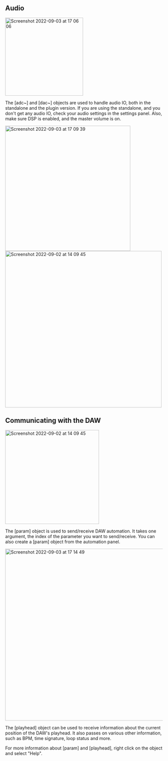 ## Audio

<img width="249" alt="Screenshot 2022-09-03 at 17 06 06" src="https://user-images.githubusercontent.com/44585538/188276594-98e281ba-3676-4976-bac0-67c0f6dc5de0.png">

The [adc~] and [dac~] objects are used to handle audio IO, both in the standalone and the plugin version. If you are using the standalone, and you don't get any audio IO, check your audio settings in the settings panel. Also, make sure DSP is enabled, and the master volume is on.

<img width="400" alt="Screenshot 2022-09-03 at 17 09 39" src="https://user-images.githubusercontent.com/44585538/188276858-ef84c757-0054-415c-9aca-9d8f85bd8a12.png">


<img width="500" alt="Screenshot 2022-09-02 at 14 09 45" src="https://user-images.githubusercontent.com/44585538/188276795-1308f265-3b2a-4402-ba45-0a63baf45cf7.png">


## Communicating with the DAW

<img width="300" alt="Screenshot 2022-09-02 at 14 09 45" src="https://user-images.githubusercontent.com/44585538/188276719-6cc7449c-ff67-4304-b403-1a3a1e8d5fc6.png">

The [param] object is used to send/receive DAW automation. It takes one argument, the index of the parameter you want to send/receive. You can also create a [param] object from the automation panel.

<img width="549" alt="Screenshot 2022-09-03 at 17 14 49" src="https://user-images.githubusercontent.com/44585538/188277015-a59f899c-dbe5-40e4-8d74-8b2d2bb87953.png">

The [playhead] object can be used to receive information about the current position of the DAW's playhead. It also passes on various other information, such as BPM, time signature, loop status and more.

For more information about [param] and [playhead], right click on the object and select "Help".


